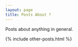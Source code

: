 ```yaml
---
layout: page
title: Posts About ?
---
```


Posts about anything in general.

{% include other-posts.html %}
